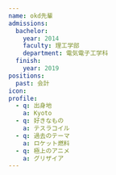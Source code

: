 ```yaml
---
name: okd先輩
admissions:
  bachelor:
    year: 2014
    faculty: 理工学部
    department: 電気電子工学科
  finish:
    year: 2019
positions:
  past: 会計
icon: 
profile:
  - q: 出身地
    a: Kyoto
  - q: 好きなもの
    a: テスラコイル
  - q: 過去のテーマ
    a: ロケット燃料
  - q: 極上のアニメ
    a: グリザイア
---
```

